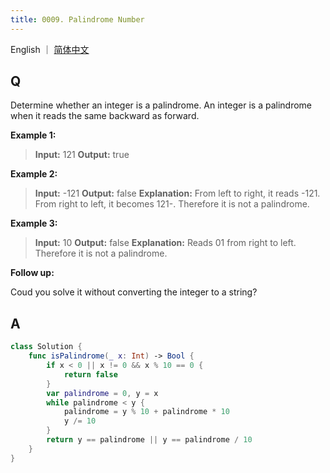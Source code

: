 ```yaml
---
title: 0009. Palindrome Number
---
```


English ｜ [简体中文](leetcode/0009)



## Q

Determine whether an integer is a palindrome. An integer is a palindrome when it reads the same backward as forward.

**Example 1:**

>**Input:** 121
>**Output:** true

**Example 2:**

>**Input:** -121
>**Output:** false
>**Explanation:** From left to right, it reads -121. From right to left, it becomes 121-. Therefore it is not a palindrome.

**Example 3:**

>**Input:** 10
>**Output:** false
>**Explanation:** Reads 01 from right to left. Therefore it is not a palindrome.

**Follow up:**

Coud you solve it without converting the integer to a string?



## A

```swift
class Solution {
    func isPalindrome(_ x: Int) -> Bool {
        if x < 0 || x != 0 && x % 10 == 0 {
            return false
        }
        var palindrome = 0, y = x
        while palindrome < y {
            palindrome = y % 10 + palindrome * 10
            y /= 10
        }
        return y == palindrome || y == palindrome / 10
    }
}
```
